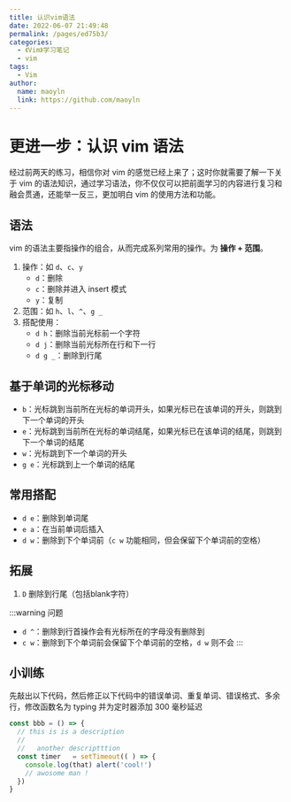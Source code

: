 ```yaml
---
title: 认识vim语法
date: 2022-06-07 21:49:48
permalink: /pages/ed75b3/
categories:
  - 《Vim》学习笔记
  - vim
tags:
  - Vim
author:
  name: maoyln
  link: https://github.com/maoyln
---
```

# 更进一步：认识 vim 语法
  经过前两天的练习，相信你对 vim 的感觉已经上来了；这时你就需要了解一下关于 vim 的语法知识，通过学习语法，你不仅仅可以把前面学习的内容进行复习和融会贯通，还能举一反三，更加明白 vim 的使用方法和功能。
## 语法
  vim 的语法主要指操作的组合，从而完成系列常用的操作。为 **操作 + 范围**。

  1. 操作：如 `d`、`c`、`y`
      - `d`：删除
      - `c`：删除并进入 insert 模式
      - `y`：复制
  2. 范围：如 `h`、`l`、`^`、`g _`
  3. 搭配使用：
      - `d h`：删除当前光标前一个字符
      - `d j`：删除当前光标所在行和下一行
      - `d g _`：删除到行尾

## 基于单词的光标移动

  - `b`：光标跳到当前所在光标的单词开头，如果光标已在该单词的开头，则跳到下一个单词的开头
  - `e`：光标跳到当前所在光标的单词结尾，如果光标已在该单词的结尾，则跳到下一个单词的结尾
  - `w`：光标跳到下一个单词的开头
  - `g e`：光标跳到上一个单词的结尾

## 常用搭配

  - `d e`：删除到单词尾
  - `e a`：在当前单词后插入
  - `d w`：删除到下个单词前（`c w` 功能相同，但会保留下个单词前的空格）

## 拓展

1. `D` 删除到行尾（包括blank字符）

:::warning 问题
- `d ^`：删除到行首操作会有光标所在的字母没有删除到
- `c w`：删除到下个单词前会保留下个单词前的空格，`d w` 则不会
:::

## 小训练
先敲出以下代码，然后修正以下代码中的错误单词、重复单词、错误格式、多余行，修改函数名为 typing 并为定时器添加 300 毫秒延迟
```js
const bbb = () => {
  // this is is a description
  //
  //   another descriptttion 
  const timer   = setTimeout(( ) => {
    console.log(that) alert('cool!')
    // awosome man !
  })
}
```
